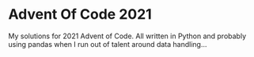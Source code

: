 # Advent Of Code 2021

My solutions for 2021 Advent of Code. All written in Python and probably using pandas when I run out of talent around data handling...